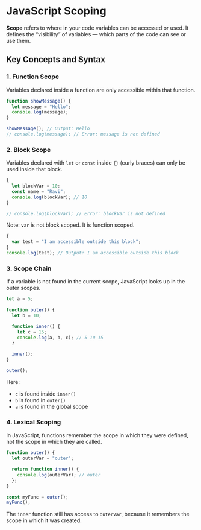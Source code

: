 # JavaScript Scoping

**Scope** refers to where in your code variables can be accessed or used. It defines the “visibility” of variables — which parts of the code can see or use them.

## Key Concepts and Syntax

### 1. Function Scope

Variables declared inside a function are only accessible within that function.

```js
function showMessage() {
  let message = "Hello";
  console.log(message);
}

showMessage(); // Output: Hello
// console.log(message); // Error: message is not defined
```

### 2. Block Scope

Variables declared with `let` or `const` inside `{}` (curly braces) can only be used inside that block.

```js
{
  let blockVar = 10;
  const name = "Ravi";
  console.log(blockVar); // 10
}

// console.log(blockVar); // Error: blockVar is not defined
```

Note: `var` is not block scoped. It is function scoped.

```js
{
  var test = "I am accessible outside this block";
}
console.log(test); // Output: I am accessible outside this block
```

### 3. Scope Chain

If a variable is not found in the current scope, JavaScript looks up in the outer scopes.

```js
let a = 5;

function outer() {
  let b = 10;

  function inner() {
    let c = 15;
    console.log(a, b, c); // 5 10 15
  }

  inner();
}

outer();
```

Here:

* `c` is found inside `inner()`
* `b` is found in `outer()`
* `a` is found in the global scope

### 4. Lexical Scoping

In JavaScript, functions remember the scope in which they were defined, not the scope in which they are called.

```js
function outer() {
  let outerVar = "outer";

  return function inner() {
    console.log(outerVar); // outer
  };
}

const myFunc = outer();
myFunc();
```

The `inner` function still has access to `outerVar`, because it remembers the scope in which it was created.
